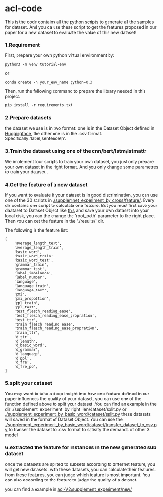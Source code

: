 # acl-code

This is the code contains all the python scripts to generate all the samples for dataset. And you ca use these script to get the features proposed in our paper for a new dataset to evaluate the value of this new dataset!

### 1.Requirement

First, prepare your own python virtual environment by:

```
python3 -m venv tutorial-env
```

or

```
conda create -n your_env_name python=X.X
```

Then, run the following command to prepare the library needed in this project.

```
pip install -r requirements.txt
```

### 2.Prepare datasets

the dataset we use is in two format: one is in the Dataset Object defined in [Huggingface](https://huggingface.co/docs/datasets/processing.html), the other one is in the .csv format. Specifically:'label,sentence\n'.

### 3.Train the dataset using one of the cnn/bert/lstm/lstmattr 

We implement four scripts to train your own dataset, you just only prepare your own dataset in the right format. And you only change some parametres to train your dataset . 

### 4.Get the feature of a new dataset

If you want to evaluate if your dataset is in good discrimination,  you can use one of the 30 scripts in [./supplemnet_experiment_by_cross/feature/](https://github.com/annonnlp-demo/emnlp-V2/tree/main/supplement_experiment_by_cross/feature). Every dir contains one script to calculate one feature. But you must first save your daataset to Dataset Object like [this](https://huggingface.co/docs/datasets/processing.html) and save your own dataset into your local disk, you can the change the 'root_path'  parameter to the right place.  Then you can get the feature in the './results/' dir.

The following is the feature list:

```
[
    'average_length_test',
    'average_length_train',
    'basic_word',
    'basic_word_train',
    'basic_word_test',
    'grammar_train',
    'grammar_test',
    'label_imbalance',
    'label_number',
    'language',
    'language_train',
    'language_test',
    'pmi',
    'pmi_propottion',
    'ppl_train',
    'ppl_test',
    'test_flesch_reading_ease',
    'test_flesch_reading_ease_propration',
    'test_ttr',
    'train_flesch_reading_ease',
    'train_flesch_reading_ease_propration',
    'train_ttr',
    'd_ttr',
    'd_length',
    'd_basic_word',
    'd_grammar',
    'd_language',
    'd_ppl',
    'd_fre',
    'd_fre_po',
]
```

### 5.split your dataset

You may want to take a deep insight into how one feature defined in our paper influences the quality of your dataset, you can use one of the function defined above to split your dataset .You can find an example in the dir [./supplement_experiment_by_right_len/dataset/split.py](https://github.com/annonnlp-demo/emnlp-V2/blob/main/supplement_experiment_by_right_len/dataset/split.py) or [./supplement_experiment_by_basic_word/dataset/split.py](https://github.com/annonnlp-demo/emnlp-V2/blob/main/supplement_experiment_by_basic_word/dataset/split.sh) these datasets will saved in the format of Dataset Object. You can use the [./supplement_experiment_by_basic_word/dataset/transfer_dataset_to_csv.py](https://github.com/annonnlp-demo/emnlp-V2/blob/main/supplement_experiment_by_basic_word/dataset/transfer_dataset_to_csv.py) to transer the dataset to .csv format to satisify the demands of other 3 model.

### 6.extracted the feature for instances in the new generated sub dataset
once the datasets are splited to subsets according to differnet feature, you will get new datasets. with these datasets, you can calculate their features. from these features, you can judge which feature is most important. You can also according to the feature to judge the quality of a dataset.

you can find a example in [acl-V2/supplement_experiment/new/](https://github.com/annonnlp-demo/acl-V2/tree/main/supplement_experiment/new)
